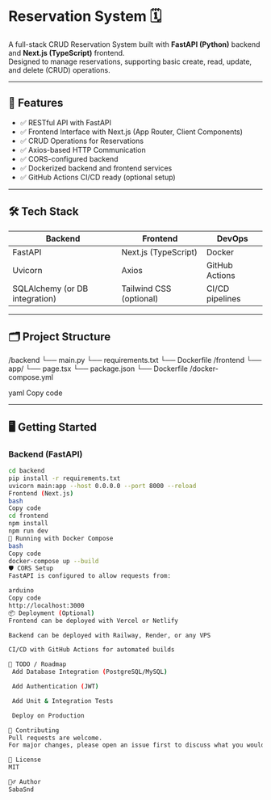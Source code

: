 # Reservation System 🗓️

A full-stack CRUD Reservation System built with **FastAPI (Python)** backend and **Next.js (TypeScript)** frontend.  
Designed to manage reservations, supporting basic create, read, update, and delete (CRUD) operations.

---

## 🚀 Features
- ✅ RESTful API with FastAPI
- ✅ Frontend Interface with Next.js (App Router, Client Components)
- ✅ CRUD Operations for Reservations
- ✅ Axios-based HTTP Communication
- ✅ CORS-configured backend
- ✅ Dockerized backend and frontend services
- ✅ GitHub Actions CI/CD ready (optional setup)

---

## 🛠️ Tech Stack

| Backend | Frontend | DevOps |
|--------|--------|--------|
| FastAPI | Next.js (TypeScript) | Docker |
| Uvicorn | Axios | GitHub Actions |
| SQLAlchemy (or DB integration) | Tailwind CSS (optional) | CI/CD pipelines |

---

## 🗂️ Project Structure
/backend
└── main.py
└── requirements.txt
└── Dockerfile
/frontend
└── app/
└── page.tsx
└── package.json
└── Dockerfile
/docker-compose.yml

yaml
Copy code

---

## 🖥️ Getting Started

### Backend (FastAPI)
```bash
cd backend
pip install -r requirements.txt
uvicorn main:app --host 0.0.0.0 --port 8000 --reload
Frontend (Next.js)
bash
Copy code
cd frontend
npm install
npm run dev
🐳 Running with Docker Compose
bash
Copy code
docker-compose up --build
🛡️ CORS Setup
FastAPI is configured to allow requests from:

arduino
Copy code
http://localhost:3000
📦 Deployment (Optional)
Frontend can be deployed with Vercel or Netlify

Backend can be deployed with Railway, Render, or any VPS

CI/CD with GitHub Actions for automated builds

📝 TODO / Roadmap
 Add Database Integration (PostgreSQL/MySQL)

 Add Authentication (JWT)

 Add Unit & Integration Tests

 Deploy on Production

🤝 Contributing
Pull requests are welcome.
For major changes, please open an issue first to discuss what you would like to change.

📄 License
MIT

🙋‍♂️ Author
SabaSnd